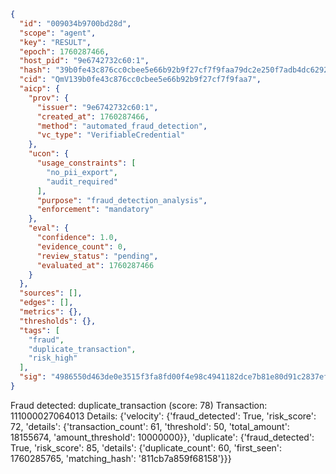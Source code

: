 ```json
{
  "id": "009034b9700bd28d",
  "scope": "agent",
  "key": "RESULT",
  "epoch": 1760287466,
  "host_pid": "9e6742732c60:1",
  "hash": "39b0fe43c876cc0cbee5e66b92b9f27cf7f9faa79dc2e250f7adb4dc629221d3",
  "cid": "QmV139b0fe43c876cc0cbee5e66b92b9f27cf7f9faa7",
  "aicp": {
    "prov": {
      "issuer": "9e6742732c60:1",
      "created_at": 1760287466,
      "method": "automated_fraud_detection",
      "vc_type": "VerifiableCredential"
    },
    "ucon": {
      "usage_constraints": [
        "no_pii_export",
        "audit_required"
      ],
      "purpose": "fraud_detection_analysis",
      "enforcement": "mandatory"
    },
    "eval": {
      "confidence": 1.0,
      "evidence_count": 0,
      "review_status": "pending",
      "evaluated_at": 1760287466
    }
  },
  "sources": [],
  "edges": [],
  "metrics": {},
  "thresholds": {},
  "tags": [
    "fraud",
    "duplicate_transaction",
    "risk_high"
  ],
  "sig": "4986550d463de0e3515f3fa8fd00f4e98c4941182dce7b81e80d91c2837efd97"
}
```

Fraud detected: duplicate_transaction (score: 78)
Transaction: 111000027064013
Details: {'velocity': {'fraud_detected': True, 'risk_score': 72, 'details': {'transaction_count': 61, 'threshold': 50, 'total_amount': 18155674, 'amount_threshold': 10000000}}, 'duplicate': {'fraud_detected': True, 'risk_score': 85, 'details': {'duplicate_count': 60, 'first_seen': 1760285765, 'matching_hash': '811cb7a859f68158'}}}
